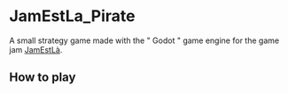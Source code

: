 # JamEstLa_Pirate
 
A small strategy game made with the " Godot " game engine for the game jam [JamEstLà](https://itch.io/jam/jamestla).

## How to play
